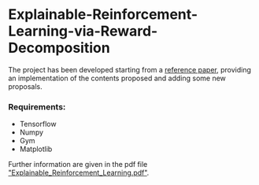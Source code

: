 # Explainable-Reinforcement-Learning-via-Reward-Decomposition

The project has been developed starting from a [reference paper](https://par.nsf.gov/servlets/purl/10159391), providing an implementation of the contents proposed and adding some new proposals.

### Requirements:
* Tensorflow
* Numpy
* Gym
* Matplotlib


Further information are given in the pdf file ["Explainable_Reinforcement_Learning.pdf"](https://github.com/LorenzoMattia/Explainable-Reinforcement-Learning-via-Reward-Decomposition/blob/main/Explainable_Reinforcement_Learning.pdf).
